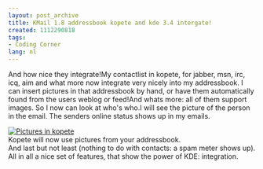 ```yaml
---
layout: post_archive
title: KMail 1.8 addressbook kopete and kde 3.4 intergate!
created: 1112290818
tags:
- Coding Corner
lang: nl
---
```

And how nice they integrate!My contactlist in kopete, for jabber, msn, irc, icq, aim and what more now integrate very nicely into my addressbook. I can insert pictures in that addressbook by hand, or have them automatically found from the users weblog or feed!And whats more: all of them support images. So I now can look at who's who.I will see the picture of the person in the email. The senders online status shows up in my emails.<div class="image"> [![Pictures in kopete](/img_assist/gen/255&thumb=1)](/node/255)  <div class="caption">Kopete will now use pictures from your addressbook.</div></div>And last but not least (nothing to do with contacts: a spam meter shows up). All in all a nice set of features, that show the power of KDE: integration.
